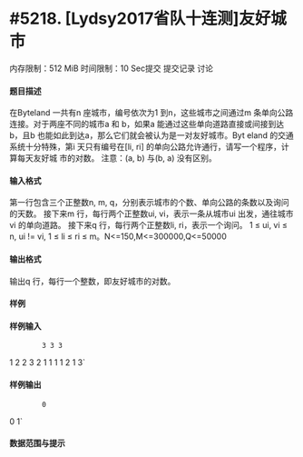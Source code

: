
# #5218. [Lydsy2017省队十连测]友好城市
内存限制：512 MiB 时间限制：10 Sec提交 提交记录 讨论
#### 题目描述
在Byteland 一共有n 座城市，编号依次为1 到n，这些城市之间通过m 条单向公路连接。对于两座不同的城市a 和
b，如果a 能通过这些单向道路直接或间接到达b，且b 也能如此到达a，那么它们就会被认为是一对友好城市。Byt
eland 的交通系统十分特殊，第i 天只有编号在[li, ri] 的单向公路允许通行，请写一个程序，计算每天友好城
市的对数。
注意：(a, b) 与(b, a) 没有区别。

#### 输入格式
第一行包含三个正整数n, m, q，分别表示城市的个数、单向公路的条数以及询问的天数。
接下来m 行，每行两个正整数ui, vi，表示一条从城市ui 出发，通往城市vi 的单向道路。
接下来q 行，每行两个正整数li, ri，表示一个询问。
1 ≤ ui, vi ≤ n, ui != vi, 1 ≤ li ≤ ri ≤ m。N<=150,M<=300000,Q<=50000

#### 输出格式
输出q 行，每行一个整数，即友好城市的对数。

#### 样例

#### 样例输入

			3 3 3
1 2
2 3
2 1
1 1
1 2
1 3`
#### 样例输出

			0
0
1`
#### 数据范围与提示

